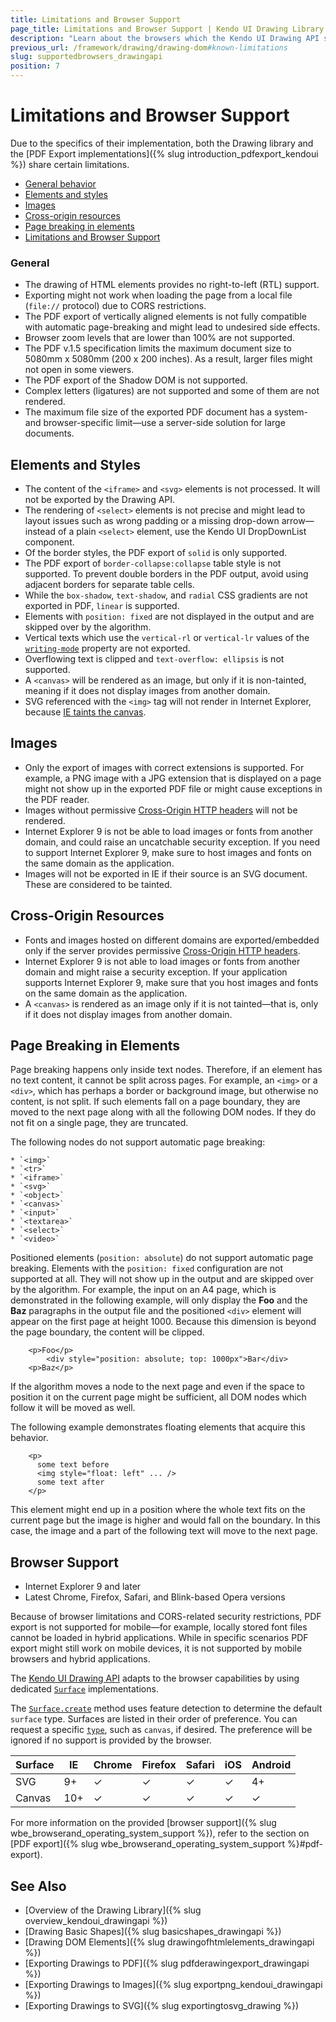 ```yaml
---
title: Limitations and Browser Support
page_title: Limitations and Browser Support | Kendo UI Drawing Library
description: "Learn about the browsers which the Kendo UI Drawing API supports."
previous_url: /framework/drawing/drawing-dom#known-limitations
slug: supportedbrowsers_drawingapi
position: 7
---
```


# Limitations and Browser Support

Due to the specifics of their implementation, both the Drawing library and the [PDF Export implementations]({% slug introduction_pdfexport_kendoui %}) share certain limitations.

* [General behavior](#general-behavior)
* [Elements and styles](#elements-and-styles)
* [Images](#images)
* [Cross-origin resources](#cross-origin-resources)
* [Page breaking in elements](#page-breaking-in-elements)
* [Limitations and Browser Support](#supported-browsers)

### General

- The drawing of HTML elements provides no right-to-left (RTL) support.
- Exporting might not work when loading the page from a local file (`file://` protocol) due to CORS restrictions.
- The PDF export of vertically aligned elements is not fully compatible with automatic page-breaking and might lead to undesired side effects.
- Browser zoom levels that are lower than 100% are not supported.
- The PDF v.1.5 specification limits the maximum document size to 5080mm x 5080mm (200 x 200 inches). As a result, larger files might not open in some viewers.
- The PDF export of the Shadow DOM is not supported.
- Complex letters (ligatures) are not supported and some of them are not rendered.
- The maximum file size of the exported PDF document has a system- and browser-specific limit&mdash;use a server-side solution for large documents.

## Elements and Styles

- The content of the `<iframe>` and `<svg>` elements is not processed. It will not be exported by the Drawing API.
- The rendering of `<select>` elements is not precise and might lead to layout issues such as wrong padding or a missing drop-down arrow&mdash;instead of a plain `<select>` element, use the Kendo UI DropDownList component.
- Of the border styles, the PDF export of `solid` is only supported.
- The PDF export of `border-collapse:collapse` table style is not supported. To prevent double borders in the PDF output, avoid using adjacent borders for separate table cells.
- While the `box-shadow`, `text-shadow`, and `radial` CSS gradients are not exported in PDF, `linear` is supported.
- Elements with `position: fixed` are not displayed in the output and are skipped over by the algorithm.
- Vertical texts which use the `vertical-rl` or `vertical-lr` values of the [`writing-mode`](https://developer.mozilla.org/en-US/docs/Web/CSS/writing-mode) property are not exported.
- Overflowing text is clipped and `text-overflow: ellipsis` is not supported.
- A `<canvas>` will be rendered as an image, but only if it is non-tainted, meaning if it does not display images from another domain.
- SVG referenced with the `<img>` tag will not render in Internet Explorer, because [IE taints the canvas](http://stackoverflow.com/questions/31484379/ie-canvas-datauri-security-error).

## Images

- Only the export of images with correct extensions is supported. For example, a PNG image with a JPG extension that is displayed on a page might not show up in the exported PDF file or might cause exceptions in the PDF reader.
- Images without permissive [Cross-Origin HTTP headers](https://developer.mozilla.org/en-US/docs/Web/HTML/CORS_enabled_image) will not be rendered.
- Internet Explorer 9 is not be able to load images or fonts from another domain, and could raise an uncatchable security exception. If you need to support Internet Explorer 9, make sure to host images and fonts on the same domain as the application.
- Images will not be exported in IE if their source is an SVG document. These are considered to be tainted.

## Cross-Origin Resources

- Fonts and images hosted on different domains are exported/embedded only if the server provides permissive [Cross-Origin HTTP headers](https://developer.mozilla.org/en-US/docs/Web/HTML/CORS_enabled_image).
- Internet Explorer 9 is not able to load images or fonts from another domain and might raise a security exception. If your application supports Internet Explorer 9, make sure that you host images and fonts on the same domain as the application.
- A `<canvas>` is rendered as an image only if it is not tainted&mdash;that is, only if it does not display images from another domain.

## Page Breaking in Elements

Page breaking happens only inside text nodes. Therefore, if an element has no text content, it cannot be split across pages. For example, an `<img>` or a `<div>`, which has perhaps a border or background image, but otherwise no content, is not split. If such elements fall on a page boundary, they are moved to the next page along with all the following DOM nodes. If they do not fit on a single page, they are truncated.

The following nodes do not support automatic page breaking:

    * `<img>`
    * `<tr>`
    * `<iframe>`
    * `<svg>`
    * `<object>`
    * `<canvas>`
    * `<input>`
    * `<textarea>`
    * `<select>`
    * `<video>`

 Positioned elements (`position: absolute`) do not support automatic page breaking. Elements with the `position: fixed` configuration are not supported at all. They will not show up in the output and are skipped over by the algorithm. For example, the input on an A4 page, which is demonstrated in the following example, will only display the **Foo** and the **Baz** paragraphs in the output file and the positioned `<div>` element will appear on the first page at height 1000. Because this dimension is beyond the page boundary, the content will be clipped.

```
    <p>Foo</p>
        <div style="position: absolute; top: 1000px">Bar</div>
    <p>Baz</p>
```

If the algorithm moves a node to the next page and even if the space to position it on the current page might be sufficient, all DOM nodes which follow it will be moved as well.

The following example demonstrates floating elements that acquire this behavior.

```
    <p>
      some text before
      <img style="float: left" ... />
      some text after
    </p>
```

This element might end up in a position where the whole text fits on the current page but the image is higher and would fall on the boundary. In this case, the image and a part of the following text will move to the next page.

## Browser Support

* Internet Explorer 9 and later
* Latest Chrome, Firefox, Safari, and Blink-based Opera versions

Because of browser limitations and CORS-related security restrictions, PDF export is not supported for mobile&mdash;for example, locally stored font files cannot be loaded in hybrid applications. While in specific scenarios PDF export might still work on mobile devices, it is not supported by mobile browsers and hybrid applications.

The [Kendo UI Drawing API](http://demos.telerik.com/kendo-ui/drawing/index) adapts to the browser capabilities by using dedicated [`Surface`](/api/dataviz/drawing/surface) implementations.

The [`Surface.create`](/api/dataviz/drawing/surface#create) method uses feature detection to determine the default `surface` type. Surfaces are listed in their order of preference. You can request a specific [`type`](/api/dataviz/drawing/surface#configuration-type), such as `canvas`, if desired. The preference will be ignored if no support is provided by the browser.

| Surface | IE   | Chrome| Firefox | Safari | iOS | Android
| ---     | ---  | ---   | ---     | ---    | --- | ---
| SVG     | 9+   | ✓     | ✓       | ✓      | ✓   | 4+
| Canvas  | 10+  | ✓     | ✓       | ✓      | ✓   | ✓

For more information on the provided [browser support]({% slug wbe_browserand_operating_system_support %}), refer to the section on [PDF export]({% slug wbe_browserand_operating_system_support %}#pdf-export).

## See Also

* [Overview of the Drawing Library]({% slug overview_kendoui_drawingapi %})
* [Drawing Basic Shapes]({% slug basicshapes_drawingapi %})
* [Drawing DOM Elements]({% slug drawingofhtmlelements_drawingapi %})
* [Exporting Drawings to PDF]({% slug pdfderawingexport_drawingapi %})
* [Exporting Drawings to Images]({% slug exportpng_kendoui_drawingapi %})
* [Exporting Drawings to SVG]({% slug exportingtosvg_drawing %})
